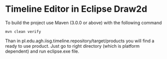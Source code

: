 Timeline Editor in Eclipse Draw2d
========

To build the project use Maven (3.0.0 or above) with the following command

    mvn clean verify

Than in pl.edu.agh.iisg.timeline.repository/target/products you will find a ready to use product. Just go to right directory (which is platform dependent) and run eclipse.exe file.

